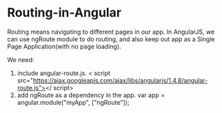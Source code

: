 # Routing-in-Angular
Routing means navigating to different pages in our app. In AngularJS, we can use ngRoute module to do routing, and also keep out app as a Single Page Application(with no page loading).

We need:

1. include angular-route.js.
  < script src="https://ajax.googleapis.com/ajax/libs/angularjs/1.4.8/angular-route.js"></ script>
2. add ngRoute as a dependency in the app. 
  var app = angular.module("myApp", ["ngRoute"]);
